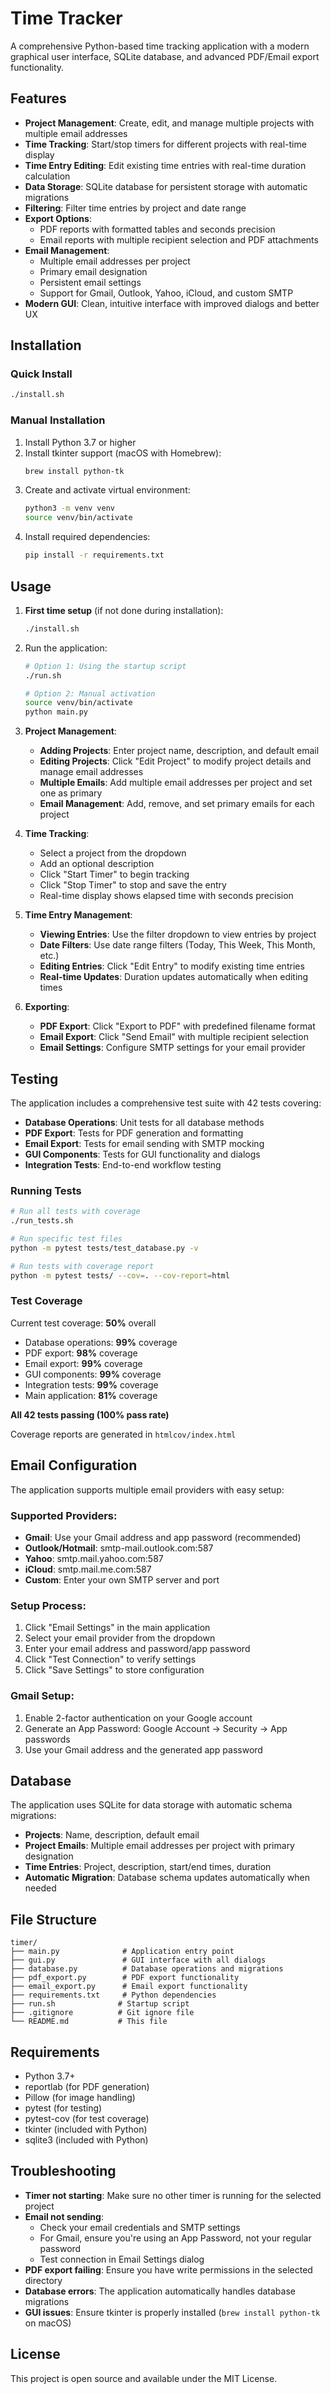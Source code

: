 # Time Tracker

A comprehensive Python-based time tracking application with a modern graphical user interface, SQLite database, and advanced PDF/Email export functionality.

## Features

- **Project Management**: Create, edit, and manage multiple projects with multiple email addresses
- **Time Tracking**: Start/stop timers for different projects with real-time display
- **Time Entry Editing**: Edit existing time entries with real-time duration calculation
- **Data Storage**: SQLite database for persistent storage with automatic migrations
- **Filtering**: Filter time entries by project and date range
- **Export Options**:
  - PDF reports with formatted tables and seconds precision
  - Email reports with multiple recipient selection and PDF attachments
- **Email Management**: 
  - Multiple email addresses per project
  - Primary email designation
  - Persistent email settings
  - Support for Gmail, Outlook, Yahoo, iCloud, and custom SMTP
- **Modern GUI**: Clean, intuitive interface with improved dialogs and better UX

## Installation

### Quick Install
```bash
./install.sh
```

### Manual Installation
1. Install Python 3.7 or higher
2. Install tkinter support (macOS with Homebrew):
   ```bash
   brew install python-tk
   ```
3. Create and activate virtual environment:
   ```bash
   python3 -m venv venv
   source venv/bin/activate
   ```
4. Install required dependencies:
   ```bash
   pip install -r requirements.txt
   ```

## Usage

1. **First time setup** (if not done during installation):
   ```bash
   ./install.sh
   ```

2. Run the application:
   ```bash
   # Option 1: Using the startup script
   ./run.sh
   
   # Option 2: Manual activation
   source venv/bin/activate
   python main.py
   ```

2. **Project Management**:
   - **Adding Projects**: Enter project name, description, and default email
   - **Editing Projects**: Click "Edit Project" to modify project details and manage email addresses
   - **Multiple Emails**: Add multiple email addresses per project and set one as primary
   - **Email Management**: Add, remove, and set primary emails for each project

3. **Time Tracking**:
   - Select a project from the dropdown
   - Add an optional description
   - Click "Start Timer" to begin tracking
   - Click "Stop Timer" to stop and save the entry
   - Real-time display shows elapsed time with seconds precision

4. **Time Entry Management**:
   - **Viewing Entries**: Use the filter dropdown to view entries by project
   - **Date Filters**: Use date range filters (Today, This Week, This Month, etc.)
   - **Editing Entries**: Click "Edit Entry" to modify existing time entries
   - **Real-time Updates**: Duration updates automatically when editing times

5. **Exporting**:
   - **PDF Export**: Click "Export to PDF" with predefined filename format
   - **Email Export**: Click "Send Email" with multiple recipient selection
   - **Email Settings**: Configure SMTP settings for your email provider

## Testing

The application includes a comprehensive test suite with 42 tests covering:

- **Database Operations**: Unit tests for all database methods
- **PDF Export**: Tests for PDF generation and formatting
- **Email Export**: Tests for email sending with SMTP mocking
- **GUI Components**: Tests for GUI functionality and dialogs
- **Integration Tests**: End-to-end workflow testing

### Running Tests

```bash
# Run all tests with coverage
./run_tests.sh

# Run specific test files
python -m pytest tests/test_database.py -v

# Run tests with coverage report
python -m pytest tests/ --cov=. --cov-report=html
```

### Test Coverage

Current test coverage: **50%** overall
- Database operations: **99%** coverage
- PDF export: **98%** coverage  
- Email export: **99%** coverage
- GUI components: **99%** coverage
- Integration tests: **99%** coverage
- Main application: **81%** coverage

**All 42 tests passing (100% pass rate)**

Coverage reports are generated in `htmlcov/index.html`

## Email Configuration

The application supports multiple email providers with easy setup:

### **Supported Providers:**
- **Gmail**: Use your Gmail address and app password (recommended)
- **Outlook/Hotmail**: smtp-mail.outlook.com:587
- **Yahoo**: smtp.mail.yahoo.com:587
- **iCloud**: smtp.mail.me.com:587
- **Custom**: Enter your own SMTP server and port

### **Setup Process:**
1. Click "Email Settings" in the main application
2. Select your email provider from the dropdown
3. Enter your email address and password/app password
4. Click "Test Connection" to verify settings
5. Click "Save Settings" to store configuration

### **Gmail Setup:**
1. Enable 2-factor authentication on your Google account
2. Generate an App Password: Google Account → Security → App passwords
3. Use your Gmail address and the generated app password

## Database

The application uses SQLite for data storage with automatic schema migrations:
- **Projects**: Name, description, default email
- **Project Emails**: Multiple email addresses per project with primary designation
- **Time Entries**: Project, description, start/end times, duration
- **Automatic Migration**: Database schema updates automatically when needed

## File Structure

```
timer/
├── main.py              # Application entry point
├── gui.py               # GUI interface with all dialogs
├── database.py          # Database operations and migrations
├── pdf_export.py        # PDF export functionality
├── email_export.py      # Email export functionality
├── requirements.txt     # Python dependencies
├── run.sh              # Startup script
├── .gitignore          # Git ignore file
└── README.md           # This file
```

## Requirements

- Python 3.7+
- reportlab (for PDF generation)
- Pillow (for image handling)
- pytest (for testing)
- pytest-cov (for test coverage)
- tkinter (included with Python)
- sqlite3 (included with Python)

## Troubleshooting

- **Timer not starting**: Make sure no other timer is running for the selected project
- **Email not sending**: 
  - Check your email credentials and SMTP settings
  - For Gmail, ensure you're using an App Password, not your regular password
  - Test connection in Email Settings dialog
- **PDF export failing**: Ensure you have write permissions in the selected directory
- **Database errors**: The application automatically handles database migrations
- **GUI issues**: Ensure tkinter is properly installed (`brew install python-tk` on macOS)

## License

This project is open source and available under the MIT License.
